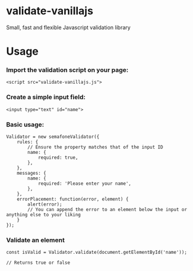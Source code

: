 # validate-vanillajs

Small, fast and flexible Javascript validation library

# Usage

### Import the validation script on your page:
```
<script src="validate-vanillajs.js">
```

### Create a simple input field:
```
<input type="text" id="name">
```

### Basic usage:
```
Validator = new semafoneValidator({
	rules: {
		// Ensure the property matches that of the input ID
		name: {
			required: true,
		},
	},
	messages: {
		name: {
			required: 'Please enter your name',
		},
	},
	errorPlacement: function(error, element) {
		alert(error);
		// You can append the error to an element below the input or anything else to your liking
	}
});
```

### Validate an element
```
const isValid = Validator.validate(document.getElementById('name'));

// Returns true or false
```
